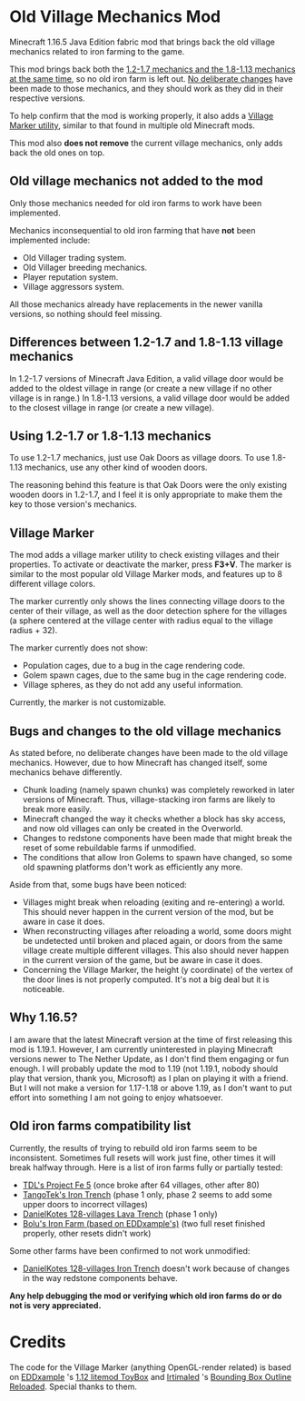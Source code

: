 # Old Village Mechanics Mod

Minecraft 1.16.5 Java Edition fabric mod that brings back the old village mechanics related to iron
farming to the game.

This mod brings back both the
[1.2-1.7 mechanics and the 1.8-1.13 mechanics at the same time](#using-12-17-or-18-113-mechanics),
so no old iron farm is left out. [No deliberate changes](#bugs-and-changes-to-the-old-village-mechanics)
have been made to those mechanics, and they should work as they did in their respective versions.

To help confirm that the mod is working properly, it also adds a [Village Marker utility](#village-marker),
similar to that found in multiple old Minecraft mods.

This mod also **does not remove** the current village mechanics, only adds back the old ones on top.

## Old village mechanics not added to the mod

Only those mechanics needed for old iron farms to work have been implemented.

Mechanics inconsequential to old iron farming that have **not** been implemented include:
 - Old Villager trading system.
 - Old Villager breeding mechanics.
 - Player reputation system.
 - Village aggressors system.

All those mechanics already have replacements in the newer vanilla versions, so nothing
should feel missing.

## Differences between 1.2-1.7 and 1.8-1.13 village mechanics

In 1.2-1.7 versions of Minecraft Java Edition, a valid village door would be added to the oldest
village in range (or create a new village if no other village is in range.) In 1.8-1.13 versions,
a valid village door would be added to the closest village in range (or create a new village).

## Using 1.2-1.7 or 1.8-1.13 mechanics

To use 1.2-1.7 mechanics, just use Oak Doors as village doors. To use 1.8-1.13 mechanics, use
any other kind of wooden doors.

The reasoning behind this feature is that Oak Doors were the only existing wooden doors in
1.2-1.7, and I feel it is only appropriate to make them the key to those version's mechanics.

## Village Marker

The mod adds a village marker utility to check existing villages and their properties.
To activate or deactivate the marker, press **F3+V**. The marker is similar to the most popular
old Village Marker mods, and features up to 8 different village colors.

The marker currently only shows the lines connecting village doors to the center of their
village, as well as the door detection sphere for the villages (a sphere centered at the village
center with radius equal to the village radius + 32).

The marker currently does not show:
 - Population cages, due to a bug in the cage rendering code.
 - Golem spawn cages, due to the same bug in the cage rendering code.
 - Village spheres, as they do not add any useful information.

Currently, the marker is not customizable.

## Bugs and changes to the old village mechanics

As stated before, no deliberate changes have been made to the old village mechanics. However, due
to how Minecraft has changed itself, some mechanics behave differently.
 - Chunk loading (namely spawn chunks) was completely reworked in later versions of Minecraft. Thus, village-stacking iron farms are likely to break more easily.
 - Minecraft changed the way it checks whether a block has sky access, and now old villages can only be created in the Overworld.
 - Changes to redstone components have been made that might break the reset of some rebuildable farms if unmodified.
 - The conditions that allow Iron Golems to spawn have changed, so some old spawning platforms don't work as efficiently any more.

Aside from that, some bugs have been noticed:
 - Villages might break when reloading (exiting and re-entering) a world. This should never happen in the current version of the mod, but be aware in case it does.
 - When reconstructing villages after reloading a world, some doors might be undetected until broken and placed again, or doors from the same village create multiple different villages. This also should never happen in the current version of the game, but be aware in case it does.
 - Concerning the Village Marker, the height (y coordinate) of the vertex of the door lines is not properly computed. It's not a big deal but it is noticeable.

## Why 1.16.5?

I am aware that the latest Minecraft version at the time of first releasing this mod is 1.19.1.
However, I am currently uninterested in playing Minecraft versions newer to The Nether Update, as I don't find them
engaging or fun enough. I will probably update the mod to 1.19 (not 1.19.1, nobody should play that version,
thank you, Microsoft) as I plan on playing it with a friend. But I will not make a version for 1.17-1.18 or above
1.19, as I don't want to put effort into something I am not going to enjoy whatsoever.

## Old iron farms compatibility list

Currently, the results of trying to rebuild old iron farms seem to be inconsistent. Sometimes full resets
will work just fine, other times it will break halfway through. Here is a list of iron farms fully or
partially tested:
 - [TDL's Project Fe 5](https://youtu.be/kHe6AS23AHw) (once broke after 64 villages, other after 80)
 - [TangoTek's Iron Trench](https://youtu.be/YFaCNsuD01k) (phase 1 only, phase 2 seems to add some upper doors to incorrect villages)
 - [DanielKotes 128-villages Lava Trench](https://youtu.be/j2WjrFoclKI) (phase 1 only)
 - [Bolu's Iron Farm (based on EDDxample's)](https://youtu.be/UtMBVGGpqZc) (two full reset finished properly, other resets didn't work)

Some other farms have been confirmed to not work unmodified:
 - [DanielKotes 128-villages Iron Trench](https://youtu.be/rX8JHL_Nu78) doesn't work because of changes in the way redstone components behave.

**Any help debugging the mod or verifying which old iron farms do or do not is very appreciated.** 

# Credits

The code for the Village Marker (anything OpenGL-render related) is based on
[EDDxample](https://github.com/EDDxample) 's [1.12 litemod ToyBox](https://github.com/EDDxample/MC-ToyBox-litemod)
and [Irtimaled](https://github.com/irtimaled) 's
[Bounding Box Outline Reloaded](https://github.com/irtimaled/BoundingBoxOutlineReloaded). Special thanks to them.
